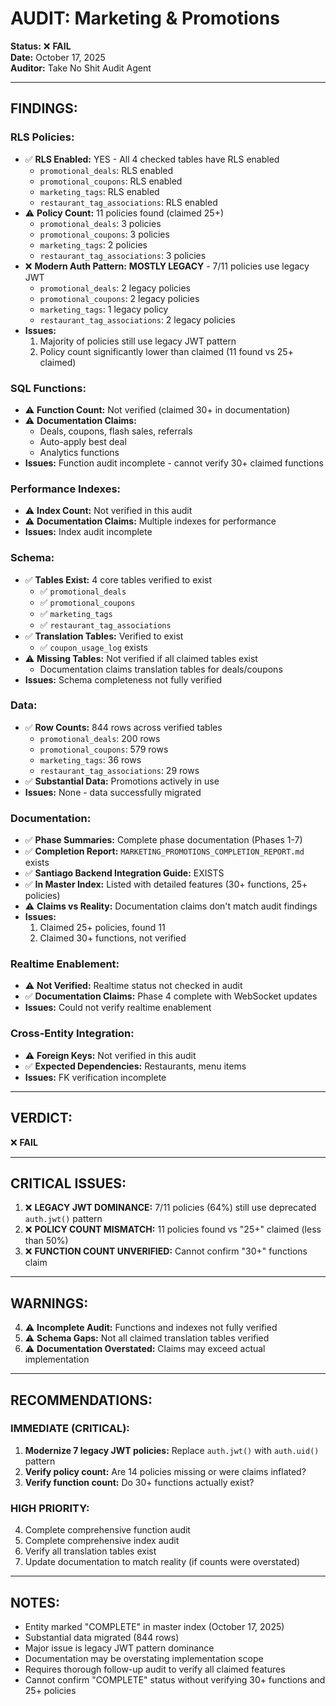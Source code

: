 # AUDIT: Marketing & Promotions

**Status:** ❌ **FAIL**  
**Date:** October 17, 2025  
**Auditor:** Take No Shit Audit Agent  

---

## FINDINGS:

### RLS Policies:
- ✅ **RLS Enabled:** YES - All 4 checked tables have RLS enabled
  - `promotional_deals`: RLS enabled
  - `promotional_coupons`: RLS enabled
  - `marketing_tags`: RLS enabled
  - `restaurant_tag_associations`: RLS enabled
- ⚠️ **Policy Count:** 11 policies found (claimed 25+)
  - `promotional_deals`: 3 policies
  - `promotional_coupons`: 3 policies
  - `marketing_tags`: 2 policies
  - `restaurant_tag_associations`: 3 policies
- ❌ **Modern Auth Pattern:** **MOSTLY LEGACY** - 7/11 policies use legacy JWT
  - `promotional_deals`: 2 legacy policies
  - `promotional_coupons`: 2 legacy policies
  - `marketing_tags`: 1 legacy policy
  - `restaurant_tag_associations`: 2 legacy policies
- **Issues:** 
  1. Majority of policies still use legacy JWT pattern
  2. Policy count significantly lower than claimed (11 found vs 25+ claimed)

### SQL Functions:
- ⚠️ **Function Count:** Not verified (claimed 30+ in documentation)
- ⚠️ **Documentation Claims:**
  - Deals, coupons, flash sales, referrals
  - Auto-apply best deal
  - Analytics functions
- **Issues:** Function audit incomplete - cannot verify 30+ claimed functions

### Performance Indexes:
- ⚠️ **Index Count:** Not verified in this audit
- ⚠️ **Documentation Claims:** Multiple indexes for performance
- **Issues:** Index audit incomplete

### Schema:
- ✅ **Tables Exist:** 4 core tables verified to exist
  - ✅ `promotional_deals`
  - ✅ `promotional_coupons`
  - ✅ `marketing_tags`
  - ✅ `restaurant_tag_associations`
- ✅ **Translation Tables:** Verified to exist
  - ✅ `coupon_usage_log` exists
- ⚠️ **Missing Tables:** Not verified if all claimed tables exist
  - Documentation claims translation tables for deals/coupons
- **Issues:** Schema completeness not fully verified

### Data:
- ✅ **Row Counts:** 844 rows across verified tables
  - `promotional_deals`: 200 rows
  - `promotional_coupons`: 579 rows
  - `marketing_tags`: 36 rows
  - `restaurant_tag_associations`: 29 rows
- ✅ **Substantial Data:** Promotions actively in use
- **Issues:** None - data successfully migrated

### Documentation:
- ✅ **Phase Summaries:** Complete phase documentation (Phases 1-7)
- ✅ **Completion Report:** `MARKETING_PROMOTIONS_COMPLETION_REPORT.md` exists
- ✅ **Santiago Backend Integration Guide:** EXISTS
- ✅ **In Master Index:** Listed with detailed features (30+ functions, 25+ policies)
- ⚠️ **Claims vs Reality:** Documentation claims don't match audit findings
- **Issues:** 
  1. Claimed 25+ policies, found 11
  2. Claimed 30+ functions, not verified

### Realtime Enablement:
- ⚠️ **Not Verified:** Realtime status not checked in audit
- ✅ **Documentation Claims:** Phase 4 complete with WebSocket updates
- **Issues:** Could not verify realtime enablement

### Cross-Entity Integration:
- ⚠️ **Foreign Keys:** Not verified in this audit
- ✅ **Expected Dependencies:** Restaurants, menu items
- **Issues:** FK verification incomplete

---

## VERDICT:
❌ **FAIL**

---

## CRITICAL ISSUES:

1. ❌ **LEGACY JWT DOMINANCE:** 7/11 policies (64%) still use deprecated `auth.jwt()` pattern
2. ❌ **POLICY COUNT MISMATCH:** 11 policies found vs "25+" claimed (less than 50%)
3. ❌ **FUNCTION COUNT UNVERIFIED:** Cannot confirm "30+" functions claim

---

## WARNINGS:

4. ⚠️ **Incomplete Audit:** Functions and indexes not fully verified
5. ⚠️ **Schema Gaps:** Not all claimed translation tables verified
6. ⚠️ **Documentation Overstated:** Claims may exceed actual implementation

---

## RECOMMENDATIONS:

### IMMEDIATE (CRITICAL):
1. **Modernize 7 legacy JWT policies:** Replace `auth.jwt()` with `auth.uid()` pattern
2. **Verify policy count:** Are 14 policies missing or were claims inflated?
3. **Verify function count:** Do 30+ functions actually exist?

### HIGH PRIORITY:
4. Complete comprehensive function audit
5. Complete comprehensive index audit
6. Verify all translation tables exist
7. Update documentation to match reality (if counts were overstated)

---

## NOTES:
- Entity marked "COMPLETE" in master index (October 17, 2025)
- Substantial data migrated (844 rows)
- Major issue is legacy JWT pattern dominance
- Documentation may be overstating implementation scope
- Requires thorough follow-up audit to verify all claimed features
- Cannot confirm "COMPLETE" status without verifying 30+ functions and 25+ policies

